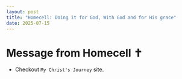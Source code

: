 ```yaml
---
layout: post
title: "Homecell: Doing it for God, With God and for His grace"
date: 2025-07-15
---
```


# Message from Homecell ✝️
- Checkout `My Christ's Journey` site.
